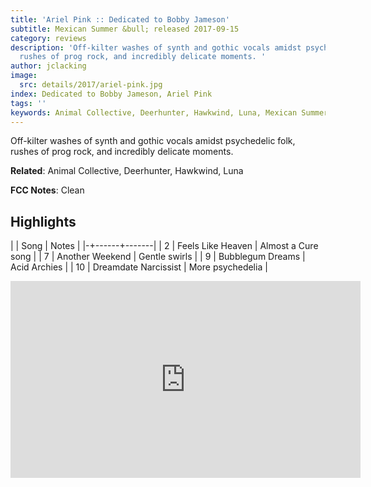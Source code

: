 ```yaml
---
title: 'Ariel Pink :: Dedicated to Bobby Jameson'
subtitle: Mexican Summer &bull; released 2017-09-15
category: reviews
description: 'Off-kilter washes of synth and gothic vocals amidst psychedelic folk,
  rushes of prog rock, and incredibly delicate moments. '
author: jclacking
image:
  src: details/2017/ariel-pink.jpg
index: Dedicated to Bobby Jameson, Ariel Pink
tags: ''
keywords: Animal Collective, Deerhunter, Hawkwind, Luna, Mexican Summer
---
```

Off-kilter washes of synth and gothic vocals amidst psychedelic folk, rushes of prog rock, and incredibly delicate moments. <!--more-->

**Related**: Animal Collective, Deerhunter, Hawkwind, Luna

**FCC Notes**: Clean

## Highlights

| | Song | Notes |
|-+------+-------|
| 2 | Feels Like Heaven | Almost a Cure song |
| 7 | Another Weekend | Gentle swirls |
| 9 | Bubblegum Dreams | Acid Archies |
| 10 | Dreamdate Narcissist | More psychedelia |

<div class="tlo-detail-video"><iframe width="560" height="315" src="https://www.youtube.com/embed/nwe76N7J0EI" frameborder="0" allow="autoplay; encrypted-media" allowfullscreen></iframe></div>

